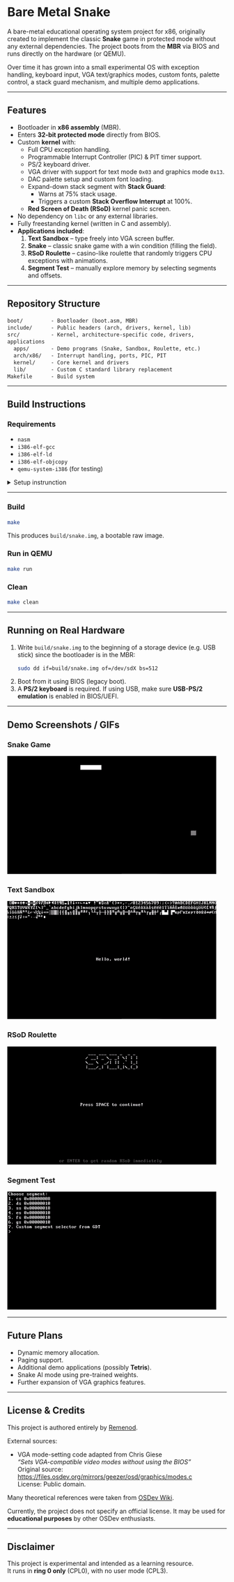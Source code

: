 # Bare Metal Snake

A bare-metal educational operating system project for x86, originally created to implement the classic **Snake** game in protected mode without any external dependencies. The project boots from the **MBR** via BIOS and runs directly on the hardware (or QEMU).  

Over time it has grown into a small experimental OS with exception handling, keyboard input, VGA text/graphics modes, custom fonts, palette control, a stack guard mechanism, and multiple demo applications.

---

## Features

- Bootloader in **x86 assembly** (MBR).
- Enters **32-bit protected mode** directly from BIOS.
- Custom **kernel** with:
  - Full CPU exception handling.
  - Programmable Interrupt Controller (PIC) & PIT timer support.
  - PS/2 keyboard driver.
  - VGA driver with support for text mode `0x03` and graphics mode `0x13`.
  - DAC palette setup and custom font loading.
  - Expand-down stack segment with **Stack Guard**:
    - Warns at 75% stack usage.
    - Triggers a custom **Stack Overflow Interrupt** at 100%.
  - **Red Screen of Death (RSoD)** kernel panic screen.
- No dependency on `libc` or any external libraries.
- Fully freestanding kernel (written in C and assembly).
- **Applications included**:
  1. **Text Sandbox** – type freely into VGA screen buffer.
  2. **Snake** – classic snake game with a win condition (filling the field).
  3. **RSoD Roulette** – casino-like roulette that randomly triggers CPU exceptions with animations.
  4. **Segment Test** – manually explore memory by selecting segments and offsets.

---

## Repository Structure

```
boot/         - Bootloader (boot.asm, MBR)
include/      - Public headers (arch, drivers, kernel, lib)
src/          - Kernel, architecture-specific code, drivers, applications
  apps/       - Demo programs (Snake, Sandbox, Roulette, etc.)
  arch/x86/   - Interrupt handling, ports, PIC, PIT
  kernel/     - Core kernel and drivers
  lib/        - Custom C standard library replacement
Makefile      - Build system
```

---

## Build Instructions

### Requirements
- `nasm`
- `i386-elf-gcc`
- `i386-elf-ld`
- `i386-elf-objcopy`
- `qemu-system-i386` (for testing)

<details><summary>Setup instrunction</summary>

#### 1. Establish dependencies
```bash
sudo apt update
sudo apt install build-essential bison flex libgmp-dev libmpc-dev libmpfr-dev texinfo
```

#### 2. Build binutils
```bash
cd ~/src
wget https://ftp.gnu.org/gnu/binutils/binutils-2.42.tar.xz
tar -xf binutils-2.42.tar.xz
mkdir -p binutils-build && cd binutils-build
../binutils-2.42/configure --target=i386-elf --prefix=$HOME/opt/cross --with-sysroot --disable-nls --disable-werror
make -j$(nproc)
make install
```

#### 3. Build gcc
```bash
cd ~/src
wget https://ftp.gnu.org/gnu/gcc/gcc-13.2.0/gcc-13.2.0.tar.xz
tar -xf gcc-13.2.0.tar.xz
mkdir -p gcc-build && cd gcc-build
../gcc-13.2.0/configure --target=i386-elf --prefix=$HOME/opt/cross --disable-nls --enable-languages=c --without-headers
make all-gcc -j$(nproc)
make all-target-libgcc -j$(nproc)
make install-gcc
make install-target-libgcc
```

#### 4. Add to PATH
```bash
echo 'export PATH=$HOME/opt/cross/bin:$PATH' >> ~/.bashrc
source ~/.bashrc
```

#### 5. Check
```bash
i386-elf-gcc --version
i386-elf-ld --version
```

#### 6. Install QEMU and NASM
```bash
sudo apt install nasm qemu-system-i386
```

</details>

---

### Build
```bash
make
```

This produces `build/snake.img`, a bootable raw image.

### Run in QEMU
```bash
make run
```

### Clean
```bash
make clean
```

---

## Running on Real Hardware

1. Write `build/snake.img` to the beginning of a storage device (e.g. USB stick) since the bootloader is in the MBR:
   ```bash
   sudo dd if=build/snake.img of=/dev/sdX bs=512
   ```
2. Boot from it using BIOS (legacy boot).
3. A **PS/2 keyboard** is required. If using USB, make sure **USB-PS/2 emulation** is enabled in BIOS/UEFI.

---

## Demo Screenshots / GIFs

### Snake Game
![Snake Gameplay](docs/media/snake.gif)

### Text Sandbox
![Text Sandbox](docs/media/text_sandbox.gif)

### RSoD Roulette
![RSoD Roulette](docs/media/roulette.gif)

### Segment Test
![Segment Test](docs/media/segment_test.gif)

---

## Future Plans

- Dynamic memory allocation.
- Paging support.
- Additional demo applications (possibly **Tetris**).
- Snake AI mode using pre-trained weights.
- Further expansion of VGA graphics features.

---

## License & Credits

This project is authored entirely by [Remenod](https://github.com/Remenod).  

External sources:
- VGA mode-setting code adapted from Chris Giese  
  *“Sets VGA-compatible video modes without using the BIOS”*  
  Original source: <https://files.osdev.org/mirrors/geezer/osd/graphics/modes.c>  
  License: Public domain.  

Many theoretical references were taken from [OSDev Wiki](https://wiki.osdev.org).

Currently, the project does not specify an official license. It may be used for **educational purposes** by other OSDev enthusiasts.

---

## Disclaimer

This project is experimental and intended as a learning resource.  
It runs in **ring 0 only** (CPL0), with no user mode (CPL3).  